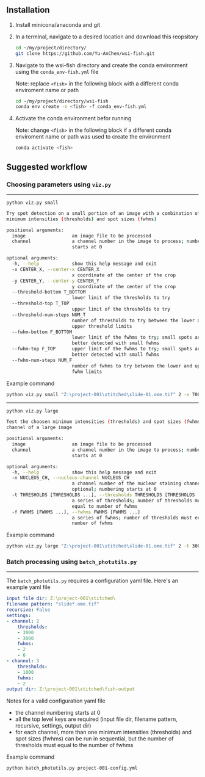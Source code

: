 ## Installation

1. Install minicona/anaconda and git
1. In a terminal, navigate to a desired location and download this reopsitory

    ```bash
    cd ~/my/project/directory/
    git clone https://github.com/Yu-AnChen/wsi-fish.git
    ```
1. Navigate to the wsi-fish directory and create the conda environment using the `conda_env-fish.yml` file
    
    Note: replace `<fish>` in the following block with a different conda enviroment name or path 
    
    ```bash
    cd ~/my/project/directory/wsi-fish
    conda env create -n <fish> -f conda_env-fish.yml
    ```
1. Activate the conda environment befor running
    
    Note: change `<fish>` in the following block if a different conda enviroment name or path was used to create the environment

    ```bash
    conda activate <fish>
    ```
## Suggested workflow

### Choosing parameters using `viz.py`

---

`python viz.py small`

```bash
Try spot detection on a small portion of an image with a combination of
minimum intensities (thresholds) and spot sizes (fwhms)

positional arguments:
  image                 an image file to be processed
  channel               a channel number in the image to process; numbering
                        starts at 0

optional arguments:
  -h, --help            show this help message and exit
  -x CENTER_X, --center-x CENTER_X
                        x coordinate of the center of the crop
  -y CENTER_Y, --center-y CENTER_Y
                        y coordinate of the center of the crop
  --threshold-bottom T_BOTTOM
                        lower limit of the thresholds to try
  --threshold-top T_TOP
                        upper limit of the thresholds to try
  --threshold-num-steps NUM_T
                        number of thresholds to try between the lower and
                        upper threshold limits
  --fwhm-bottom F_BOTTOM
                        lower limit of the fwhms to try; small spots are
                        better detected with small fwhms
  --fwhm-top F_TOP      upper limit of the fwhms to try; small spots are
                        better detected with small fwhms
  --fwhm-num-steps NUM_F
                        number of fwhms to try between the lower and upper
                        fwhm limits
```

Example command
```bash
python viz.py small "Z:\project-001\stitched\slide-01.ome.tif" 2 -x 7000 --threshold-bottom 1000 --threshold-top 10000 --threshold-num-steps 3 --fwhm-bottom 1 --fwhm-top 6 --fwhm-num-steps 5
```

---

`python viz.py large`

```bash
Test the choosen minimum intensities (thresholds) and spot sizes (fwhms) on a
channel of a large image

positional arguments:
  image                 an image file to be processed
  channel               a channel number in the image to process; numbering
                        starts at 0

optional arguments:
  -h, --help            show this help message and exit
  -n NUCLEUS_CH, --nucleus-channel NUCLEUS_CH
                        a channel number of the nuclear staining channel,
                        optional; numbering starts at 0
  -t THRESHOLDS [THRESHOLDS ...], --thresholds THRESHOLDS [THRESHOLDS ...]
                        a series of thresholds; number of thresholds must
                        equal to number of fwhms
  -f FWHMS [FWHMS ...], --fwhms FWHMS [FWHMS ...]
                        a series of fwhms; number of thresholds must equal to
                        number of fwhms
```

Example command
```bash
python viz.py large "Z:\project-001\stitched\slide-01.ome.tif" 2 -t 3000 3000 -f 2 6
```

### Batch processing using `batch_photutils.py`

---

The `batch_photutils.py` requires a configuration yaml file. Here's an example yaml file 

```yaml
input file dir: Z:\project-001\stitched\
filename pattern: "slide*.ome.tif"
recursive: False
settings:
- channel: 2
    thresholds:
    - 3000
    - 3000
    fwhms:
    - 2
    - 6
- channel: 3
    thresholds:
    - 1000
    fwhms:
    - 2
output dir: Z:\project-001\stitched\fish-output
```

Notes for a valid configuration yaml file
- the channel numbering starts at 0
- all the top level keys are required (input file dir, filename pattern, recursive, settings, output dir)
- for each channel, more than one minimum intensities (thresholds) and spot sizes (fwhms) can be run in sequential, but the number of thresholds must equal to the number of fwhms

Example command
```bash
python batch_photutils.py project-001-config.yml
```